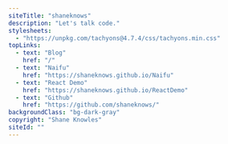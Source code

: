 ```yaml
---
siteTitle: "shaneknows"
description: "Let's talk code."
stylesheets:
  - "https://unpkg.com/tachyons@4.7.4/css/tachyons.min.css"
topLinks:
  - text: "Blog"
    href: "/"
  - text: "Naifu"
    href: "https://shaneknows.github.io/Naifu"
  - text: "React Demo"
    href: "https://shaneknows.github.io/ReactDemo"
  - text: "Github"
    href: "https://github.com/shaneknows/"
backgroundClass: "bg-dark-gray"
copyright: "Shane Knowles"
siteId: ""
---
```

